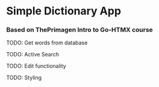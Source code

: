 # Simple Dictionary App 

### Based on ThePrimagen Intro to Go-HTMX course

TODO: Get words from database

TODO: Active Search

TODO: Edit functionality

TODO: Styling